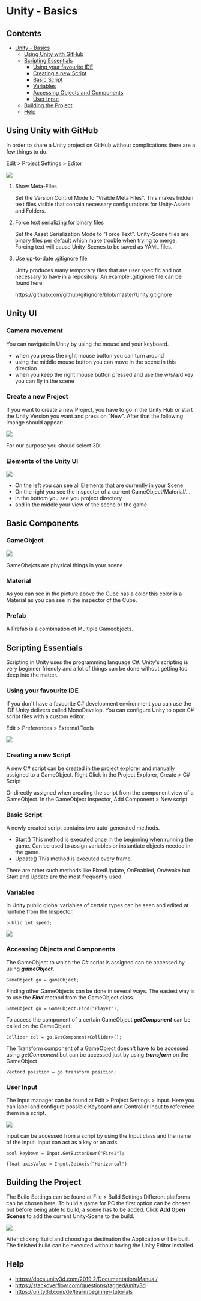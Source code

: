 # Unity - Basics

## Contents

- [Unity - Basics](#unity---basics)
  * [Using Unity with GitHub](#using-unity-with-github)
  * [Scripting Essentials](#scripting-essentials)
    + [Using your favourite IDE](#using-your-favourite-ide)
    + [Creating a new Script](#creating-a-new-script)
    + [Basic Script](#basic-script)
    + [Variables](#variables)
    + [Accessing Objects and Components](#accessing-objects-and-components)
    + [User Input](#user-input)
  * [Building the Project](#building-the-project)
  * [Help](#help)

## Using Unity with GitHub

In order to share a Unity project on GitHub without complications there are a few things to do.

Edit > Project Settings > Editor

![](/images/editorsett.PNG)

1. Show Meta-Files

   Set the Version Control Mode to "Visible Meta Files".
   This makes hidden text files visible that contain necessary configurations for Unity-Assets and Folders.

2. Force text serializing for binary files

   Set the Asset Serialization Mode to "Force Text".
   Unity-Scene files are binary files per default which make trouble when trying to merge. Forcing text will cause Unity-Scenes to be saved as YAML files.

3. Use up-to-date .gitignore file

   Unity produces many temporary files that are user specific and not necessary to have in a repository.
   An example .gitignore file can be found here:

   <https://github.com/github/gitignore/blob/master/Unity.gitignore>


## Unity UI

### Camera movement

You can navigate in Unity by using the mouse and your keyboard.
 - when you press the right mouse button you can turn around
 - using the middle mouse button you can move in the scene in this direction
 - when you keep the right mouse button pressed and use the w/s/a/d key you can fly in the scene 
 
### Create a new Project
 
If you want to create a new Project, you have to go in the Unity Hub or start the Unity Version you want and press on "New".
After that the following Imange should appear:

![](/images/CreateNewProject.PNG)

For our purpose you should select 3D.

### Elements of the Unity UI

![](/images/UnityUI.PNG)

- On the left you can see all Elements that are currently in your Scene
- On the right you see the Inspector of a current GameObject/Material/...
- in the bottom you see you project directory
- and in the middle your view of the scene or the game

## Basic Components

### GameObject

![](/images/GameObject.PNG)

GameObejcts are physical things in your scene.

### Material

As you can see in the picture above the Cube has a color this color is a Material as you can see in the inspector of the Cube.

### Prefab

A Prefab is a combination of Multiple Gameobjects.

## Scripting Essentials 

Scripting in Unity uses the programming language C#. Unity's scripting is very beginner friendly and a lot of things can be done without getting too deep into the matter.

### Using your favourite IDE

If you don't have a favourite C# development environment you can use the IDE Unity delivers called MonoDevelop. You can configure Unity to open C# script files with a custom editor.

Edit > Preferences > External Tools

![](/images/customide.PNG)

### Creating a new Script

A new C# script can be created in the project explorer and manually assigned to a GameObject.
Right Click in the Project Explorer, Create > C# Script

Or directly assigned when creating the script from the component view of a GameObject.
In the GameObject Inspector, Add Component > New script

### Basic Script

A newly created script contains two auto-generated methods.

- Start()
  This method is executed once in the beginning when running the game. Can be used to assign variables  or instantiate objects needed in the game. 
- Update()
  This method is executed every frame.

There are other such methods like FixedUpdate, OnEnabled, OnAwake but Start and Update are the most frequently used. 

### Variables

In Unity public global variables of certain types can be seen and edited at runtime from the Inspector.

`public int speed;`

![](/images/publicint.PNG)

### Accessing Objects and Components

The GameObject to which the C# script is assigned can be accessed by using ***gameObject***. 

`GameObject go = gameObject;`

Finding other GameObjects can be done in several ways. The easiest way is to use the ***Find*** method from the GameObject class. 

`GameObject go = GameObject.Find("Player");`

To access the component of a certain GameObject ***getComponent*** can be called on the GameObject.

`Collider col = go.GetComponent<Collider>();`

The Transform component of a GameObject doesn't have to be accessed using *getComponent* but can be accessed just by using ***transform*** on the GameObject.

`Vector3 position = go.transform.position; `

### User Input

The Input manager can be found at Edit > Project Settings > Input. Here you can label and configure possible Keyboard and Controller input to reference them in a script.

![](/images/inputman.PNG)

Input can be accessed from a script by using the Input class and the name of the input. Input can act as a key or an axis.

`bool keyDown = Input.GetButtonDown("Fire1");`

`float axisValue = Input.GetAxis("Horizontal") `

## Building the Project

The Build Settings can be found at File > Build Settings
Different platforms can be chosen here. To build a game for PC the first option can be chosen but before being able to build, a scene has to be added.  Click **Add Open Scenes** to add the current Unity-Scene to the build.

![](/images/buildsett.PNG)

After clicking Build and choosing a destination the Application will be built. The finished build can be executed without having the Unity Editor installed.

## Help

- <https://docs.unity3d.com/2019.2/Documentation/Manual/>
- <https://stackoverflow.com/questions/tagged/unity3d>
- <https://unity3d.com/de/learn/beginner-tutorials>
